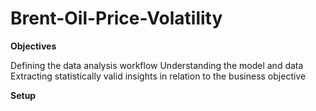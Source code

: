 # Brent-Oil-Price-Volatility

**Objectives**

Defining the data analysis workflow
Understanding the model and data
Extracting statistically valid insights in relation to the  business objective

**Setup**
